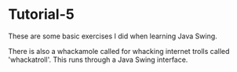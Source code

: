 Tutorial-5
==========

These are some basic exercises I did when learning Java Swing. 

There is also a whackamole called for whacking internet trolls called 'whackatroll'. This runs through a Java Swing interface.
